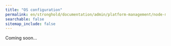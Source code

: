 ```yaml
---
title: "OS configuration"
permalink: en/stronghold/documentation/admin/platform-management/node-management/os.html
searchable: false
sitemap_include: false
---
```


Coming soon...
